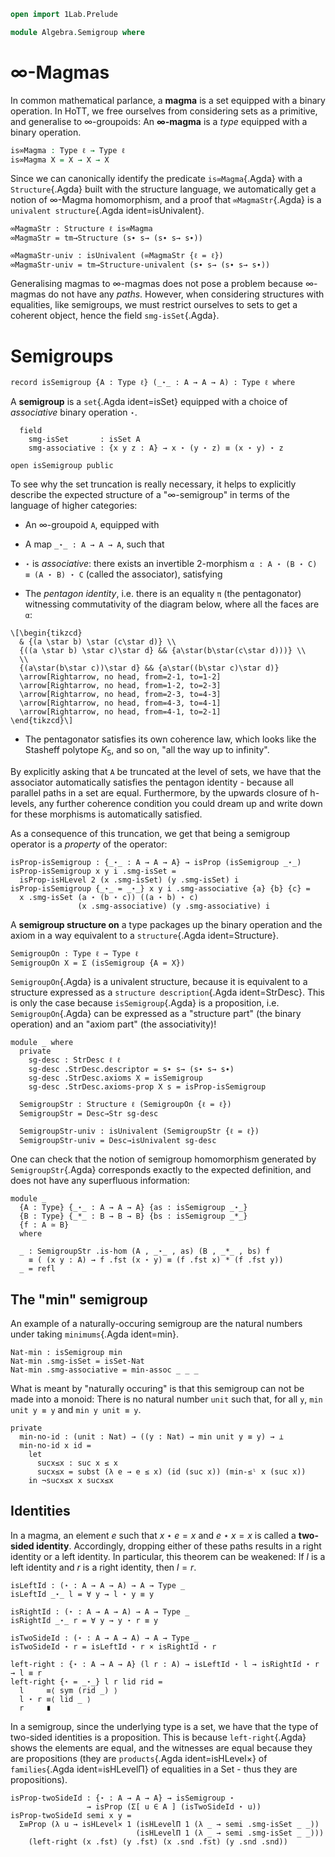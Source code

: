 ```agda
open import 1Lab.Prelude

module Algebra.Semigroup where
```

<!--
```agda
private variable
  ℓ ℓ₁ : Level
  A : Type ℓ
```
-->

# ∞-Magmas

In common mathematical parlance, a **magma** is a set equipped with a
binary operation. In HoTT, we free ourselves from considering sets as a
primitive, and generalise to ∞-groupoids: An **∞-magma** is a _type_
equipped with a binary operation.

```agda
is∞Magma : Type ℓ → Type ℓ
is∞Magma X = X → X → X
```

Since we can canonically identify the predicate `is∞Magma`{.Agda} with a
`Structure`{.Agda} built with the structure language, we automatically
get a notion of ∞-Magma homomorphism, and a proof that
`∞MagmaStr`{.Agda} is a `univalent structure`{.Agda ident=isUnivalent}.

```
∞MagmaStr : Structure ℓ is∞Magma
∞MagmaStr = tm→Structure (s∙ s→ (s∙ s→ s∙))

∞MagmaStr-univ : isUnivalent (∞MagmaStr {ℓ = ℓ})
∞MagmaStr-univ = tm→Structure-univalent (s∙ s→ (s∙ s→ s∙))
```

Generalising magmas to ∞-magmas does not pose a problem because ∞-magmas
do not have any _paths_. However, when considering structures with
equalities, like semigroups, we must restrict ourselves to sets to get a
coherent object, hence the field `smg-isSet`{.Agda}.

# Semigroups

```
record isSemigroup {A : Type ℓ} (_⋆_ : A → A → A) : Type ℓ where
```

A **semigroup** is a `set`{.Agda ident=isSet} equipped with a choice of
_associative_ binary operation `⋆`.

```
  field
    smg-isSet       : isSet A
    smg-associative : {x y z : A} → x ⋆ (y ⋆ z) ≡ (x ⋆ y) ⋆ z

open isSemigroup public
```

To see why the set truncation is really necessary, it helps to
explicitly describe the expected structure of a "∞-semigroup" in terms
of the language of higher categories:

- An ∞-groupoid `A`, equipped with

- A map `_⋆_ : A → A → A`, such that

- `⋆` is _associative_: there exists an invertible 2-morphism `α : A ⋆
(B ⋆ C) ≡ (A ⋆ B) ⋆ C` (called the associator), satisfying

- The _pentagon identity_, i.e. there is an equality `π` (the
pentagonator) witnessing commutativity of the diagram below, where all
the faces are `α`:
~~~{.quiver .tall-2}
\[\begin{tikzcd}
  & {(a \star b) \star (c\star d)} \\
  {((a \star b) \star c)\star d} && {a\star(b\star(c\star d)))} \\
  \\
  {(a\star(b\star c))\star d} && {a\star((b\star c)\star d)}
  \arrow[Rightarrow, no head, from=2-1, to=1-2]
  \arrow[Rightarrow, no head, from=1-2, to=2-3]
  \arrow[Rightarrow, no head, from=2-3, to=4-3]
  \arrow[Rightarrow, no head, from=4-3, to=4-1]
  \arrow[Rightarrow, no head, from=4-1, to=2-1]
\end{tikzcd}\]
~~~

- The pentagonator satisfies its own coherence law, which looks like the
Stasheff polytope $K_5$, and so on, "all the way up to infinity".

By explicitly asking that `A` be truncated at the level of sets, we have
that the associator automatically satisfies the pentagon identity -
because all parallel paths in a set are equal. Furthermore, by the
upwards closure of h-levels, any further coherence condition you could
dream up and write down for these morphisms is automatically satisfied.

As a consequence of this truncation, we get that being a semigroup
operator is a _property_ of the operator:

```
isProp-isSemigroup : {_⋆_ : A → A → A} → isProp (isSemigroup _⋆_)
isProp-isSemigroup x y i .smg-isSet =
  isProp-isHLevel 2 (x .smg-isSet) (y .smg-isSet) i
isProp-isSemigroup {_⋆_ = _⋆_} x y i .smg-associative {a} {b} {c} =
  x .smg-isSet (a ⋆ (b ⋆ c)) ((a ⋆ b) ⋆ c)
               (x .smg-associative) (y .smg-associative) i
```

A **semigroup structure on** a type packages up the binary operation and
the axiom in a way equivalent to a `structure`{.Agda ident=Structure}.

```
SemigroupOn : Type ℓ → Type ℓ
SemigroupOn X = Σ (isSemigroup {A = X})
```

`SemigroupOn`{.Agda} is a univalent structure, because it is equivalent
to a structure expressed as a `structure description`{.Agda
ident=StrDesc}. This is only the case because `isSemigroup`{.Agda} is a
proposition, i.e.  `SemigroupOn`{.Agda} can be expressed as a "structure
part" (the binary operation) and an "axiom part" (the associativity)!

```
module _ where
  private
    sg-desc : StrDesc ℓ ℓ
    sg-desc .StrDesc.descriptor = s∙ s→ (s∙ s→ s∙)
    sg-desc .StrDesc.axioms X = isSemigroup
    sg-desc .StrDesc.axioms-prop X s = isProp-isSemigroup

  SemigroupStr : Structure ℓ (SemigroupOn {ℓ = ℓ})
  SemigroupStr = Desc→Str sg-desc

  SemigroupStr-univ : isUnivalent (SemigroupStr {ℓ = ℓ})
  SemigroupStr-univ = Desc→isUnivalent sg-desc
```

One can check that the notion of semigroup homomorphism generated by
`SemigroupStr`{.Agda} corresponds exactly to the expected definition,
and does not have any superfluous information:

```
module _
  {A : Type} {_⋆_ : A → A → A} {as : isSemigroup _⋆_}
  {B : Type} {_*_ : B → B → B} {bs : isSemigroup _*_}
  {f : A ≃ B}
  where

  _ : SemigroupStr .is-hom (A , _⋆_ , as) (B , _*_ , bs) f
    ≡ ( (x y : A) → f .fst (x ⋆ y) ≡ (f .fst x) * (f .fst y))
  _ = refl
```


## The "min" semigroup

An example of a naturally-occuring semigroup are the natural numbers
under taking `minimums`{.Agda ident=min}.

```
Nat-min : isSemigroup min
Nat-min .smg-isSet = isSet-Nat
Nat-min .smg-associative = min-assoc _ _ _
```

What is meant by "naturally occuring" is that this semigroup can not be
made into a monoid: There is no natural number `unit` such that, for all
`y`, `min unit y ≡ y` and `min y unit ≡ y`.

```
private
  min-no-id : (unit : Nat) → ((y : Nat) → min unit y ≡ y) → ⊥
  min-no-id x id =
    let
      sucx≤x : suc x ≤ x
      sucx≤x = subst (λ e → e ≤ x) (id (suc x)) (min-≤ˡ x (suc x))
    in ¬sucx≤x x sucx≤x
```

## Identities

In a magma, an element $e$ such that $x \star e = x$ and $e \star x = x$
is called a **two-sided identity**. Accordingly, dropping either of
these paths results in a right identity or a left identity. In
particular, this theorem can be weakened: If $l$ is a left identity and
$r$ is a right identity, then $l = r$.

```
isLeftId : (⋆ : A → A → A) → A → Type _
isLeftId _⋆_ l = ∀ y → l ⋆ y ≡ y

isRightId : (⋆ : A → A → A) → A → Type _
isRightId _⋆_ r = ∀ y → y ⋆ r ≡ y

isTwoSideId : (⋆ : A → A → A) → A → Type _
isTwoSideId ⋆ r = isLeftId ⋆ r × isRightId ⋆ r

left-right : {⋆ : A → A → A} (l r : A) → isLeftId ⋆ l → isRightId ⋆ r → l ≡ r
left-right {⋆ = _⋆_} l r lid rid =
  l     ≡⟨ sym (rid _) ⟩
  l ⋆ r ≡⟨ lid _ ⟩
  r     ∎
```

In a semigroup, since the underlying type is a set, we have that the
type of two-sided identities is a proposition. This is because
`left-right`{.Agda} shows the elements are equal, and the witnesses are
equal because they are propositions (they are `products`{.Agda
ident=isHLevel×} of `families`{.Agda ident=isHLevelΠ} of equalities in a
Set - thus they are propositions).

```
isProp-twoSideId : {⋆ : A → A → A} → isSemigroup ⋆
                 → isProp (Σ[ u ∈ A ] (isTwoSideId ⋆ u))
isProp-twoSideId semi x y =
  Σ≡Prop (λ u → isHLevel× 1 (isHLevelΠ 1 (λ _ → semi .smg-isSet _ _))
                            (isHLevelΠ 1 (λ _ → semi .smg-isSet _ _)))
    (left-right (x .fst) (y .fst) (x .snd .fst) (y .snd .snd))
```